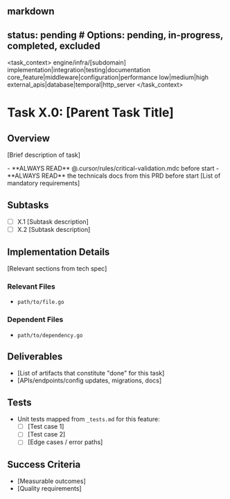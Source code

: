 ## markdown

## status: pending # Options: pending, in-progress, completed, excluded

<task_context>
<domain>engine/infra/[subdomain]</domain>
<type>implementation|integration|testing|documentation</type>
<scope>core_feature|middleware|configuration|performance</scope>
<complexity>low|medium|high</complexity>
<dependencies>external_apis|database|temporal|http_server</dependencies>
</task_context>

# Task X.0: [Parent Task Title]

## Overview

[Brief description of task]

<critical>
- **ALWAYS READ** @.cursor/rules/critical-validation.mdc before start
- **ALWAYS READ** the technicals docs from this PRD before start
</critical>

<requirements>
[List of mandatory requirements]
</requirements>

## Subtasks

- [ ] X.1 [Subtask description]
- [ ] X.2 [Subtask description]

## Implementation Details

[Relevant sections from tech spec]

### Relevant Files

- `path/to/file.go`

### Dependent Files

- `path/to/dependency.go`

## Deliverables

- [List of artifacts that constitute "done" for this task]
- [APIs/endpoints/config updates, migrations, docs]

## Tests

- Unit tests mapped from `_tests.md` for this feature:
  - [ ] [Test case 1]
  - [ ] [Test case 2]
  - [ ] [Edge cases / error paths]

## Success Criteria

- [Measurable outcomes]
- [Quality requirements]
